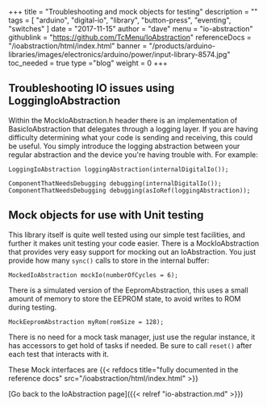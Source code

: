 +++
title = "Troubleshooting and mock objects for testing"
description = ""
tags = [ "arduino", "digital-io", "library", "button-press", "eventing", "switches" ]
date = "2017-11-15"
author =  "dave"
menu = "io-abstraction"
githublink = "https://github.com/TcMenu/IoAbstraction"
referenceDocs = "/ioabstraction/html/index.html"
banner = "/products/arduino-libraries/images/electronics/arduino/power/input-library-8574.jpg"
toc_needed = true 
type ="blog"
weight = 0
+++

## Troubleshooting IO issues using LoggingIoAbstraction

Within the MockIoAbstraction.h header there is an implementation of BasicIoAbstraction that delegates through a logging layer. If you are having difficulty determining what your code is sending and receiving, this could be useful. You simply introduce the logging abstraction between your regular abstraction and the device you're having trouble with. For example:

    LoggingIoAbstraction loggingAbstraction(internalDigitalIo());

    ComponentThatNeedsDebugging debugging(internalDigitalIo());
    ComponentThatNeedsDebugging debugging(asIoRef(loggingAbstraction));

## Mock objects for use with Unit testing

This library itself is quite well tested using our simple test facilities, and further it makes unit testing your code easier. There is a MockIoAbstraction that provides very easy support for mocking out an IoAbstraction. You just provide how many `sync()` calls to store in the internal buffer: 

    MockedIoAbstraction mockIo(numberOfCycles = 6);

There is a simulated version of the EepromAbstraction, this uses a small amount of memory to store the EEPROM state, to avoid writes to ROM during testing.

    MockEepromAbstraction myRom(romSize = 128);

There is no need for a mock task manager, just use the regular instance, it has accessors to get hold of tasks if needed. Be sure to call `reset()` after each test that interacts with it.

These Mock interfaces are {{< refdocs title="fully documented in the reference docs" src="/ioabstraction/html/index.html" >}}

[Go back to the IoAbstraction page]({{< relref "io-abstraction.md" >}})